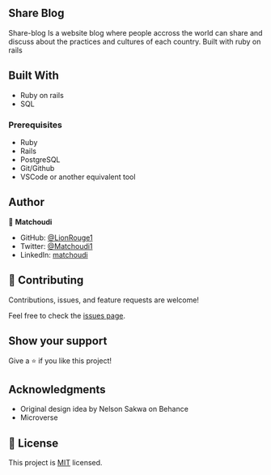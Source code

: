 ## Share Blog

Share-blog Is a website blog where people accross the world can share and discuss about the practices and cultures of each country. Built with ruby on rails

## Built With

- Ruby on rails
- SQL

### Prerequisites

- Ruby
- Rails
- PostgreSQL
- Git/Github
- VSCode or another equivalent tool

## Author

👤 **Matchoudi**

- GitHub: [@LionRouge1](https://github.com/LionRouge1)
- Twitter: [@Matchoudi1](https://twitter.com/Matchoudi1)
- LinkedIn: [matchoudi](https://linkedin.com/in/matchoudi)


## 🤝 Contributing

Contributions, issues, and feature requests are welcome!

Feel free to check the [issues page](../../issues/).

## Show your support

Give a ⭐️ if you like this project!

## Acknowledgments

- Original design idea by Nelson Sakwa on Behance
- Microverse

## 📝 License

This project is [MIT](./MIT.md) licensed.
